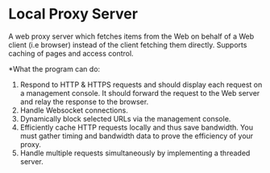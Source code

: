 # Local Proxy Server
A web proxy server which fetches items from the Web on behalf of a Web client (i.e browser) instead of the client fetching them directly. Supports caching of pages and access control.

*What the program can do:
1. Respond to HTTP & HTTPS requests and should display each request on a management
console. It should forward the request to the Web server and relay the response to the browser.
2. Handle Websocket connections.
3. Dynamically block selected URLs via the management console.
4. Efficiently cache HTTP requests locally and thus save bandwidth. You must gather timing and
bandwidth data to prove the efficiency of your proxy.
5. Handle multiple requests simultaneously by implementing a threaded server.
